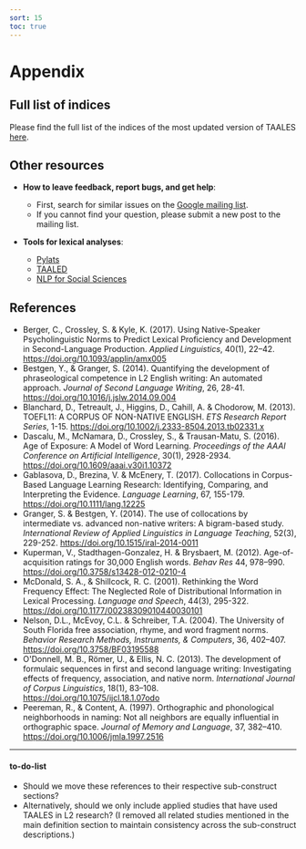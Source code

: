 ```yaml
---
sort: 15
toc: true
---
```


# Appendix

## Full list of indices
Please find the full list of the indices of the most updated version of TAALES <a href="https://drive.google.com/file/d/1BrM1EKsUJyVoYx4eWKMqjNSk0TyRqhON/view" class="tag" target="_blank">here</a>.

## Other resources
- **How to leave feedback, report bugs, and get help**:
  - First, search for similar issues on the <a href="https://groups.google.com/g/linguistic-analysis-tools" class="tag" target="_blank">Google mailing list</a>.
  - If you cannot find your question, please submit a new post to the mailing list.

- **Tools for lexical analyses**:
  - <a href="https://github.com/LCR-ADS-Lab/pylats" class="tag" target="_blank">Pylats</a>
  - <a href="https://lcr-ads-lab.github.io/TAALED/" class="tag" target="_blank">TAALED</a>
  - <a href="https://www.linguisticanalysistools.org" class="tag" target="_blank">NLP for Social Sciences</a>

## References

- Berger, C., Crossley, S. & Kyle, K. (2017). Using Native-Speaker Psycholinguistic Norms to Predict Lexical Proficiency and Development in Second-Language Production. *Applied Linguistics*, 40(1), 22–42. https://doi.org/10.1093/applin/amx005
- Bestgen, Y., & Granger, S. (2014). Quantifying the development of phraseological competence in L2 English writing: An automated approach. *Journal of Second Language Writing*, 26, 28-41. https://doi.org/10.1016/j.jslw.2014.09.004
- Blanchard, D., Tetreault, J., Higgins, D., Cahill, A. & Chodorow, M. (2013). TOEFL11: A CORPUS OF NON-NATIVE ENGLISH. *ETS Research Report Series*, 1-15. https://doi.org/10.1002/j.2333-8504.2013.tb02331.x
- Dascalu, M., McNamara, D., Crossley, S., & Trausan-Matu, S. (2016). Age of Exposure: A Model of Word Learning. *Proceedings of the AAAI Conference on Artificial Intelligence*, 30(1), 2928-2934. https://doi.org/10.1609/aaai.v30i1.10372
- Gablasova, D., Brezina, V. & McEnery, T. (2017). Collocations in Corpus-Based Language Learning Research: Identifying, Comparing, and Interpreting the Evidence. *Language Learning*, 67, 155-179. https://doi.org/10.1111/lang.12225
- Granger, S. & Bestgen, Y. (2014). The use of collocations by intermediate vs. advanced non-native writers: A bigram-based study. *International Review of Applied Linguistics in Language Teaching*, 52(3), 229-252. https://doi.org/10.1515/iral-2014-0011
- Kuperman, V., Stadthagen-Gonzalez, H. & Brysbaert, M. (2012). Age-of-acquisition ratings for 30,000 English words. *Behav Res* 44, 978–990. https://doi.org/10.3758/s13428-012-0210-4
- McDonald, S. A., & Shillcock, R. C. (2001). Rethinking the Word Frequency Effect: The Neglected Role of Distributional Information in Lexical Processing. *Language and Speech*, 44(3), 295-322. https://doi.org/10.1177/00238309010440030101
- Nelson, D.L., McEvoy, C.L. & Schreiber, T.A. (2004). The University of South Florida free association, rhyme, and word fragment norms. *Behavior Research Methods, Instruments, & Computers*, 36, 402–407. https://doi.org/10.3758/BF03195588
- O'Donnell, M. B., Römer, U., & Ellis, N. C. (2013). The development of formulaic sequences in first and second language writing: Investigating effects of frequency, association, and native norm. *International Journal of Corpus Linguistics*, 18(1), 83–108. https://doi.org/10.1075/ijcl.18.1.07odo
- Peereman, R., & Content, A. (1997). Orthographic and phonological neighborhoods in naming: Not all neighbors are equally influential in orthographic space. *Journal of Memory and Language*, 37, 382–410. https://doi.org/10.1006/jmla.1997.2516


---

#### to-do-list
- Should we move these references to their respective sub-construct sections? 
- Alternatively, should we only include applied studies that have used TAALES in L2 research? (I removed all related studies mentioned in the main definition section to maintain consistency across the sub-construct descriptions.)

